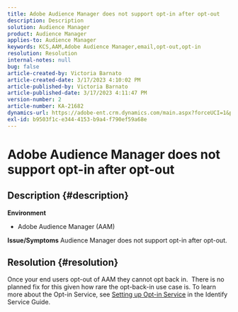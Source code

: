 ```yaml
---
title: Adobe Audience Manager does not support opt-in after opt-out
description: Description
solution: Audience Manager
product: Audience Manager
applies-to: Audience Manager
keywords: KCS,AAM,Adobe Audience Manager,email,opt-out,opt-in
resolution: Resolution
internal-notes: null
bug: false
article-created-by: Victoria Barnato
article-created-date: 3/17/2023 4:10:02 PM
article-published-by: Victoria Barnato
article-published-date: 3/17/2023 4:11:47 PM
version-number: 2
article-number: KA-21682
dynamics-url: https://adobe-ent.crm.dynamics.com/main.aspx?forceUCI=1&pagetype=entityrecord&etn=knowledgearticle&id=a73aa527-dec4-ed11-83ff-6045bd0065f9
exl-id: b9503f1c-e344-4153-b9a4-f790ef59a68e
---
```

# Adobe Audience Manager does not support opt-in after opt-out

## Description {#description}

<b>Environment</b>
- Adobe Audience Manager (AAM)

<b>Issue/Symptoms</b>
Audience Manager does not support opt-in after opt-out.


## Resolution {#resolution}


Once your end users opt-out of AAM they cannot opt back in.  There is no planned fix for this given how rare the opt-back-in use case is. To learn more about the Opt-in Service, see [Setting up Opt-in Service](https://experienceleague.adobe.com/docs/id-service/using/implementation/opt-in-service/getting-started.html) in the Identify Service Guide.
